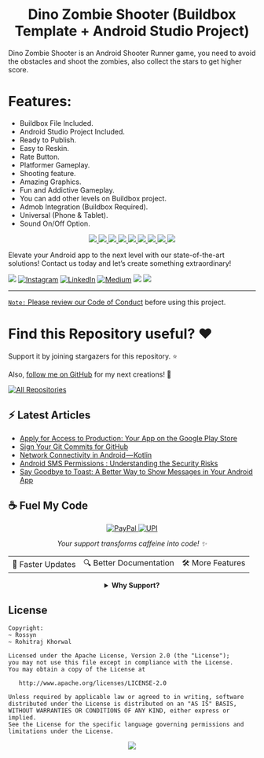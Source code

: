 <p align="center">
  <h1 align="center">Dino Zombie Shooter (Buildbox Template + Android Studio Project)</h1>
  
Dino Zombie Shooter is an Android Shooter Runner game, you need to avoid the obstacles and shoot the zombies, also collect the stars to get higher score. 


# Features:

- Buildbox File Included.
- Android Studio Project Included.
- Ready to Publish.
- Easy to Reskin.
- Rate Button.
- Platformer Gameplay.
- Shooting feature.
- Amazing Graphics.
- Fun and Addictive Gameplay.
- You can add other levels on Buildbox project.
- Admob Integration (Buildbox Required).
- Universal (Phone & Tablet).
- Sound On/Off Option.

<p align="center">
    <a href="">
      <img src="https://user-images.githubusercontent.com/97843190/189487813-6cfc58c3-413d-4cf4-afd5-7a4dd2fe40ed.png" />
    </a>
    <a href="">
      <img src="https://user-images.githubusercontent.com/97843190/189487814-dbb63547-54ab-4188-bb0b-3f536ecdf5fb.png" />
    </a>
    <a href="">
      <img src="https://user-images.githubusercontent.com/97843190/189487815-5dc70f14-084e-41a9-a662-999ba0c9bfde.png" />
    </a>
       <a href="">
      <img src="https://user-images.githubusercontent.com/97843190/189487817-d216045c-3042-426b-a51f-f50bd1fe2389.png" />
    </a>
        <a href="">
      <img src="https://user-images.githubusercontent.com/97843190/189487818-db8e8c4a-1060-4cbd-be05-0ef6f689a94f.png" />
    </a>
        <a href="">
      <img src="https://user-images.githubusercontent.com/97843190/189487819-1af92ea2-8d17-4057-9d29-2e01926c9dc0.png" />
    </a>
        <a href="">
      <img src="https://user-images.githubusercontent.com/97843190/189487821-d59cce58-62b4-4288-bbee-2631a12f9bfc.png" />
    </a>
        <a href="">
      <img src="https://user-images.githubusercontent.com/97843190/189487823-e476a93b-5a84-4c1e-93cb-6028b9c400ee.png" />
    </a>
        <a href="">
      <img src="https://user-images.githubusercontent.com/97843190/189487824-ab739498-9c97-457e-ac6b-868e7765f9cc.png" />
    </a>
  </p>



Elevate your Android app to the next level with our state-of-the-art solutions! Contact us today and let’s create something extraordinary!

<div align="start">
  
<a href="mailto:banrossyn@gmail.com"><img src="https://img.shields.io/badge/Gmail-EA4335.svg?logo=Gmail&logoColor=white"></a>
[![Instagram](https://img.shields.io/badge/Instagram-%23E4405F.svg?logo=Instagram&logoColor=white)](https://instagram.com/rohitraj.khorwal) [![LinkedIn](https://img.shields.io/badge/LinkedIn-%230077B5.svg?logo=linkedin&logoColor=white)](https://www.linkedin.com/in/rohitrajkhorwal/) [![Medium](https://img.shields.io/badge/Medium-12100E?logo=medium&logoColor=white)](https://medium.com/@rohitrajkhorwal) 
<a href="https://t.me/banrossyn" target="_blank"><img src="https://img.shields.io/badge/Telegram-26A5E4.svg?logo=Telegram&logoColor=white"></a>
<a href="https://wa.me/+919694260426/" target="_blank"><img src="https://img.shields.io/badge/WhatsApp-25D366.svg?logo=WhatsApp&logoColor=white">
</div>


---

`Note:` Please review our [Code of Conduct](./CODE_OF_CONDUCT.md) before using this project.
# Find this Repository useful? ❤️

Support it by joining stargazers for this repository. ⭐

Also, [follow me on GitHub](https://github.com/AndroidWithRossyn/) for my next creations! 🤩

<p align="left">
<a href="https://github.com/AndroidWithRossyn?tab=repositories&sort=stargazers"><img alt="All Repositories" title="All Repositories" src="https://custom-icon-badges.demolab.com/badge/-Click%20Here%20For%20All%20My%20Repos-1F222E?style=for-the-badge&logoColor=white&logo=repo"/></a>
  
</p>


## :zap: Latest Articles

<!-- ARTICLES:START -->
- [Apply for Access to Production: Your App on the Google Play Store](https://rohitrajkhorwal.medium.com/apply-for-access-to-production-your-app-on-the-google-play-store-3af6736f1e68?source=rss-40883ee5aa3e------2)
- [Sign Your Git Commits for GitHub](https://rohitrajkhorwal.medium.com/sign-your-git-commits-for-github-47c7a589c2c3?source=rss-40883ee5aa3e------2)
- [Network Connectivity in Android — Kotlin](https://rohitrajkhorwal.medium.com/network-connectivity-in-android-kotlin-7bd3c3adee13?source=rss-40883ee5aa3e------2)
- [Android SMS Permissions : Understanding the Security Risks](https://rohitrajkhorwal.medium.com/android-sms-permissions-be33fe30ee41?source=rss-40883ee5aa3e------2)
- [Say Goodbye to Toast: A Better Way to Show Messages in Your Android App](https://rohitrajkhorwal.medium.com/say-goodbye-to-toast-a-better-way-to-show-messages-in-your-android-app-58622a6578a2?source=rss-40883ee5aa3e------2)
<!-- ARTICLES:END -->




## ☕ Fuel My Code

<div align="center">
  <a href="https://www.paypal.com/paypalme/banrossyn">
    <img src="https://img.shields.io/badge/Support_My_Work-00457C?style=for-the-badge&logo=paypal&logoColor=white" alt="PayPal"/>
  </a>
   <a href="https://github.com/AndroidWithRossyn/AndroidWithRossyn/blob/main/donate/upi_scan.jpg?raw=true">
    <img src="https://img.shields.io/badge/Support_via_UPI-4CAF50?style=for-the-badge&logo=google-pay&logoColor=white" alt="UPI"/>
  </a>
  <p><i>Your support transforms caffeine into code! ✨</i></p>
  
  <table>
    <tr>
      <td>🚀 Faster Updates</td>
      <td>🔍 Better Documentation</td>
      <td>🛠️ More Features</td>
    </tr>
  </table>
  
  <details>
    <summary><b>Why Support?</b></summary>
    <p>Every contribution helps me dedicate more time to creating high-quality open source Code. Your support directly translates to better software for everyone!</p>
  </details>
</div>



## License

```
Copyright: 
~ Rossyn
~ Rohitraj Khorwal

Licensed under the Apache License, Version 2.0 (the "License");
you may not use this file except in compliance with the License.
You may obtain a copy of the License at

   http://www.apache.org/licenses/LICENSE-2.0

Unless required by applicable law or agreed to in writing, software
distributed under the License is distributed on an "AS IS" BASIS,
WITHOUT WARRANTIES OR CONDITIONS OF ANY KIND, either express or implied.
See the License for the specific language governing permissions and
limitations under the License.
```

<p align="center">
  <img src="https://capsule-render.vercel.app/api?type=waving&color=gradient&height=60&section=footer"/>
</p>
